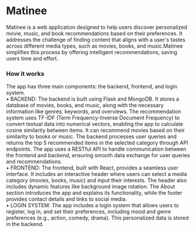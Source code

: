 # Matinee
Matinee is a web application designed to help users discover personalized movie, music, and book recommendations based on their preferences. It addresses the challenge of finding content that aligns with a user's tastes across different media types, such as movies, books, and music.Matinee simplifies this process by offering intelligent recommendations, saving users time and effort.  
### How it works 
The app has three main components: the backend, frontend, and login system.    
•	BACKEND: The backend is built using Flask and MongoDB. It stores a database of movies, books, and music, along with the necessary information like genres, keywords, and overviews. The recommendation system uses TF-IDF (Term Frequency-Inverse Document Frequency) to convert textual data into numerical vectors, enabling the app to calculate cosine similarity between items. It can recommend movies based on their similarity to books or music. The backend processes user queries and returns the top 5 recommended items in the selected category through API endpoints. The app uses a RESTful API to handle communication between the frontend and backend, ensuring smooth data exchange for user queries and recommendations.   
•	FRONTEND: The frontend, built with React, provides a seamless user interface. It includes an interactive header where users can select a media category (movies, books, music) and input their interests. The header also includes dynamic features like background image rotation. The About section introduces the app and explains its functionality, while the footer provides contact details and links to social media.   
•	LOGIN SYSTEM: The app includes a login system that allows users to register, log in, and set their preferences, including mood and genre preferences (e.g., action, comedy, drama). This personalized data is stored in the backend.
